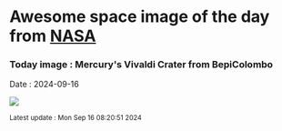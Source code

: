 
# Awesome space image of the day from [NASA](https://api.nasa.gov/)

### Today image : Mercury's Vivaldi Crater from BepiColombo
Date : 2024-09-16

![](https://apod.nasa.gov/apod/image/2409/MercuryCaloris_BepiColombo_960.jpg)

<small>Latest update : Mon Sep 16 08:20:51 2024</small>
        